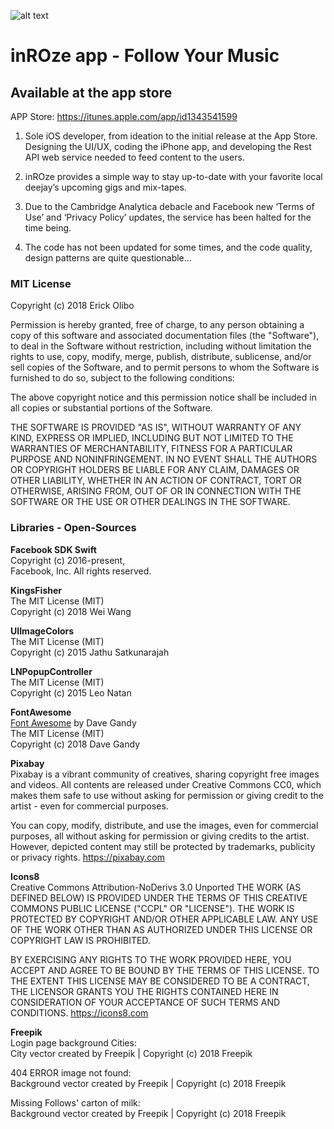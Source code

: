 ![alt text](https://www.inroze.com/images/inROze_FBBanner.jpg)

# inROze app - Follow Your Music
## Available at the app store

APP Store:
https://itunes.apple.com/app/id1343541599


1. Sole iOS developer, from ideation to the initial release at the App Store. Designing the UI/UX, coding the iPhone app, and developing the Rest API web service needed to feed content to the users.

2. inROze provides a simple way to stay up-to-date with your favorite local deejay’s upcoming gigs and mix-tapes.

3. Due to the Cambridge Analytica debacle and Facebook new ‘Terms of Use’ and ‘Privacy Policy’ updates, the service has been halted for the time being.

4. The code has not been updated for  some times, and the code quality, design patterns are quite questionable...


### MIT License
Copyright (c) 2018 Erick Olibo

Permission is hereby granted, free of charge, to any person obtaining a copy of this software and associated documentation files (the "Software"), to deal in the Software without restriction, including without limitation the rights to use, copy, modify, merge, publish, distribute, sublicense, and/or sell copies of the Software, and to permit persons to whom the Software is furnished to do so, subject to the following conditions:

The above copyright notice and this permission notice shall be included in all copies or substantial portions of the Software.

THE SOFTWARE IS PROVIDED "AS IS", WITHOUT WARRANTY OF ANY KIND, EXPRESS OR IMPLIED, INCLUDING BUT NOT LIMITED TO THE WARRANTIES OF MERCHANTABILITY, FITNESS FOR A PARTICULAR PURPOSE AND NONINFRINGEMENT. IN NO EVENT SHALL THE AUTHORS OR COPYRIGHT HOLDERS BE LIABLE FOR ANY CLAIM, DAMAGES OR OTHER LIABILITY, WHETHER IN AN ACTION OF CONTRACT, TORT OR OTHERWISE, ARISING FROM, OUT OF OR IN CONNECTION WITH THE SOFTWARE OR THE USE OR OTHER DEALINGS IN THE SOFTWARE.


### Libraries - Open-Sources

**Facebook SDK Swift**  
Copyright (c) 2016-present,  
Facebook, Inc. All rights reserved.

**KingsFisher**  
The MIT License (MIT)  
Copyright (c) 2018 Wei Wang

**UIImageColors**  
The MIT License (MIT)  
Copyright (c) 2015 Jathu Satkunarajah

**LNPopupController**  
The MIT License (MIT)  
Copyright (c) 2015 Leo Natan

**FontAwesome**  
[Font Awesome]( http://fontawesome.io.) by Dave Gandy  
The MIT License (MIT)  
Copyright (c) 2018 Dave Gandy

**Pixabay**  
Pixabay is a vibrant community of creatives, sharing copyright free images and videos. All contents are released under Creative Commons CC0, which makes them safe to use without asking for permission or giving credit to the artist - even for commercial purposes.

You can copy, modify, distribute, and use the images, even for commercial purposes, all without asking for permission or giving credits to the artist. However, depicted content may still be protected by trademarks, publicity or privacy rights.
https://pixabay.com

**Icons8**  
Creative Commons Attribution-NoDerivs 3.0 Unported
THE WORK (AS DEFINED BELOW) IS PROVIDED UNDER THE TERMS OF THIS CREATIVE COMMONS PUBLIC LICENSE ("CCPL" OR "LICENSE"). THE WORK IS PROTECTED BY COPYRIGHT AND/OR OTHER APPLICABLE LAW. ANY USE OF THE WORK OTHER THAN AS AUTHORIZED UNDER THIS LICENSE OR COPYRIGHT LAW IS PROHIBITED.  

BY EXERCISING ANY RIGHTS TO THE WORK PROVIDED HERE, YOU ACCEPT AND AGREE TO BE BOUND BY THE TERMS OF THIS LICENSE. TO THE EXTENT THIS LICENSE MAY BE CONSIDERED TO BE A CONTRACT, THE LICENSOR GRANTS YOU THE RIGHTS CONTAINED HERE IN CONSIDERATION OF YOUR ACCEPTANCE OF SUCH TERMS AND CONDITIONS.
https://icons8.com

**Freepik**  
Login page background Cities:  
City vector created by Freepik | Copyright (c) 2018 Freepik

404 ERROR image not found:  
Background vector created by Freepik | Copyright (c) 2018 Freepik

Missing Follows' carton of milk:  
Background vector created by Freepik | Copyright (c) 2018 Freepik
